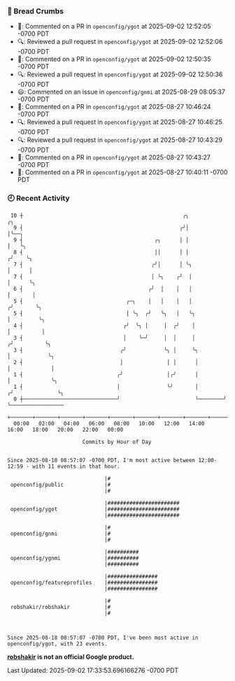 ### 🍞 Bread Crumbs

 * 💬: Commented on a PR in  `openconfig/ygot` at 2025-09-02 12:52:05 -0700 PDT
 * 🔍: Reviewed a pull request in  `openconfig/ygot` at 2025-09-02 12:52:06 -0700 PDT
 * 💬: Commented on a PR in  `openconfig/ygot` at 2025-09-02 12:50:35 -0700 PDT
 * 🔍: Reviewed a pull request in  `openconfig/ygot` at 2025-09-02 12:50:36 -0700 PDT
 * 😃: Commented on an issue in `openconfig/gnmi` at 2025-08-29 08:05:37 -0700 PDT
 * 💬: Commented on a PR in  `openconfig/ygot` at 2025-08-27 10:46:24 -0700 PDT
 * 🔍: Reviewed a pull request in  `openconfig/ygot` at 2025-08-27 10:46:25 -0700 PDT
 * 🔍: Reviewed a pull request in  `openconfig/ygot` at 2025-08-27 10:43:29 -0700 PDT
 * 💬: Commented on a PR in  `openconfig/ygot` at 2025-08-27 10:43:27 -0700 PDT
 * 💬: Commented on a PR in  `openconfig/ygot` at 2025-08-27 10:40:11 -0700 PDT

### 🕘 Recent Activity
```
 10 ┼                                                   ╭╮               ╭╮
  9 ┤                                                  ╭╯│               │╰──╮
  9 ┤                                          ╭╮      │ │               │   ╰╮
  8 ┤                                          ││      │ │              ╭╯    ╰╮
  7 ┤                                         ╭╯│      │ ╰╮             │      │
  7 ┤                                         │ ╰╮    ╭╯  │             │      ╰╮
  6 ┤                                        ╭╯  │    │   │             │       │
  5 ┤                                 ╭─╮    │   │    │   │            ╭╯       ╰╮
  5 ┤                                 │ ╰╮  ╭╯   ╰╮   │   ╰╮           │         ╰╮
  4 ┤                                ╭╯  ╰╮ │     │  ╭╯    │           │          │
  3 ┤                                │    ╰─╯     │  │     │          ╭╯          ╰╮
  3 ┤                               ╭╯            ╰╮ │     ╰╮         │            ╰╮
  2 ┤                               │              │ │      │         │             │
  1 ┤                              ╭╯              │╭╯      │         │             ╰╮
  1 ┤                              │               ╰╯       │        ╭╯              ╰╮
  0 ┼──────────────────────────────╯                        ╰────────╯                ╰─────────────────
    +───────+───────+───────+───────+───────+───────+───────+───────+───────+───────+───────+───────+────
  00:00   02:00   04:00   06:00   08:00   10:00   12:00   14:00   16:00   18:00   20:00   22:00   00:00   

						Commits by Hour of Day


Since 2025-08-18 08:57:07 -0700 PDT, I'm most active between 12:00-12:59 - with 11 events in that hour.

```



```
                               |#
 openconfig/public             |#
                               |#

                               |#######################
 openconfig/ygot               |#######################
                               |#######################

                               |#
 openconfig/gnmi               |#
                               |#

                               |##########
 openconfig/ygnmi              |##########
                               |##########

                               |################
 openconfig/featureprofiles    |################
                               |################

                               |#
 robshakir/robshakir           |#
                               |#



Since 2025-08-18 08:57:07 -0700 PDT, I've been most active in openconfig/ygot, with 23 events.

```
**[robshakir](mailto:robjs@google.com) is not an official Google product.**  


Last Updated: 2025-09-02 17:33:53.696166276 -0700 PDT

